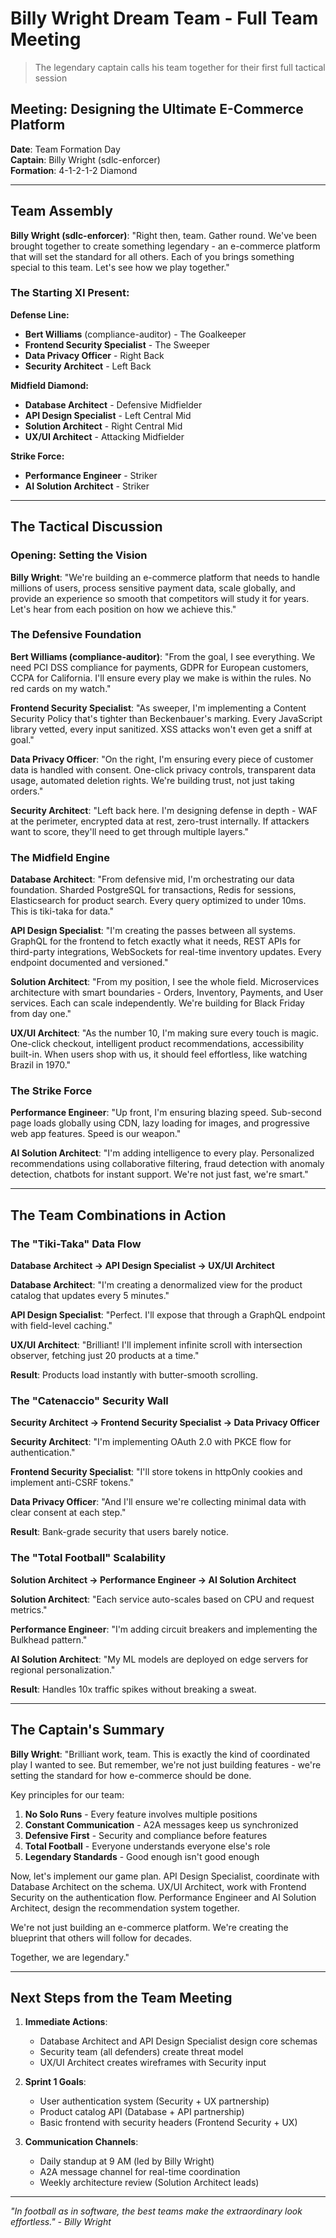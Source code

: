 # Billy Wright Dream Team - Full Team Meeting

> The legendary captain calls his team together for their first full tactical session

## Meeting: Designing the Ultimate E-Commerce Platform

**Date**: Team Formation Day  
**Captain**: Billy Wright (sdlc-enforcer)  
**Formation**: 4-1-2-1-2 Diamond

---

## Team Assembly

**Billy Wright (sdlc-enforcer)**: "Right then, team. Gather round. We've been brought together to create something legendary - an e-commerce platform that will set the standard for all others. Each of you brings something special to this team. Let's see how we play together."

### The Starting XI Present:

**Defense Line:**
- **Bert Williams** (compliance-auditor) - The Goalkeeper
- **Frontend Security Specialist** - The Sweeper
- **Data Privacy Officer** - Right Back
- **Security Architect** - Left Back

**Midfield Diamond:**
- **Database Architect** - Defensive Midfielder
- **API Design Specialist** - Left Central Mid
- **Solution Architect** - Right Central Mid
- **UX/UI Architect** - Attacking Midfielder

**Strike Force:**
- **Performance Engineer** - Striker
- **AI Solution Architect** - Striker

---

## The Tactical Discussion

### Opening: Setting the Vision

**Billy Wright**: "We're building an e-commerce platform that needs to handle millions of users, process sensitive payment data, scale globally, and provide an experience so smooth that competitors will study it for years. Let's hear from each position on how we achieve this."

### The Defensive Foundation

**Bert Williams (compliance-auditor)**: "From the goal, I see everything. We need PCI DSS compliance for payments, GDPR for European customers, CCPA for California. I'll ensure every play we make is within the rules. No red cards on my watch."

**Frontend Security Specialist**: "As sweeper, I'm implementing a Content Security Policy that's tighter than Beckenbauer's marking. Every JavaScript library vetted, every input sanitized. XSS attacks won't even get a sniff at goal."

**Data Privacy Officer**: "On the right, I'm ensuring every piece of customer data is handled with consent. One-click privacy controls, transparent data usage, automated deletion rights. We're building trust, not just taking orders."

**Security Architect**: "Left back here. I'm designing defense in depth - WAF at the perimeter, encrypted data at rest, zero-trust internally. If attackers want to score, they'll need to get through multiple layers."

### The Midfield Engine

**Database Architect**: "From defensive mid, I'm orchestrating our data foundation. Sharded PostgreSQL for transactions, Redis for sessions, Elasticsearch for product search. Every query optimized to under 10ms. This is tiki-taka for data."

**API Design Specialist**: "I'm creating the passes between all systems. GraphQL for the frontend to fetch exactly what it needs, REST APIs for third-party integrations, WebSockets for real-time inventory updates. Every endpoint documented and versioned."

**Solution Architect**: "From my position, I see the whole field. Microservices architecture with smart boundaries - Orders, Inventory, Payments, and User services. Each can scale independently. We're building for Black Friday from day one."

**UX/UI Architect**: "As the number 10, I'm making sure every touch is magic. One-click checkout, intelligent product recommendations, accessibility built-in. When users shop with us, it should feel effortless, like watching Brazil in 1970."

### The Strike Force

**Performance Engineer**: "Up front, I'm ensuring blazing speed. Sub-second page loads globally using CDN, lazy loading for images, and progressive web app features. Speed is our weapon."

**AI Solution Architect**: "I'm adding intelligence to every play. Personalized recommendations using collaborative filtering, fraud detection with anomaly detection, chatbots for instant support. We're not just fast, we're smart."

---

## The Team Combinations in Action

### The "Tiki-Taka" Data Flow
**Database Architect → API Design Specialist → UX/UI Architect**

**Database Architect**: "I'm creating a denormalized view for the product catalog that updates every 5 minutes."

**API Design Specialist**: "Perfect. I'll expose that through a GraphQL endpoint with field-level caching."

**UX/UI Architect**: "Brilliant! I'll implement infinite scroll with intersection observer, fetching just 20 products at a time."

**Result**: Products load instantly with butter-smooth scrolling.

### The "Catenaccio" Security Wall
**Security Architect → Frontend Security Specialist → Data Privacy Officer**

**Security Architect**: "I'm implementing OAuth 2.0 with PKCE flow for authentication."

**Frontend Security Specialist**: "I'll store tokens in httpOnly cookies and implement anti-CSRF tokens."

**Data Privacy Officer**: "And I'll ensure we're collecting minimal data with clear consent at each step."

**Result**: Bank-grade security that users barely notice.

### The "Total Football" Scalability
**Solution Architect → Performance Engineer → AI Solution Architect**

**Solution Architect**: "Each service auto-scales based on CPU and request metrics."

**Performance Engineer**: "I'm adding circuit breakers and implementing the Bulkhead pattern."

**AI Solution Architect**: "My ML models are deployed on edge servers for regional personalization."

**Result**: Handles 10x traffic spikes without breaking a sweat.

---

## The Captain's Summary

**Billy Wright**: "Brilliant work, team. This is exactly the kind of coordinated play I wanted to see. But remember, we're not just building features - we're setting the standard for how e-commerce should be done.

Key principles for our team:
1. **No Solo Runs** - Every feature involves multiple positions
2. **Constant Communication** - A2A messages keep us synchronized
3. **Defensive First** - Security and compliance before features
4. **Total Football** - Everyone understands everyone else's role
5. **Legendary Standards** - Good enough isn't good enough

Now, let's implement our game plan. API Design Specialist, coordinate with Database Architect on the schema. UX/UI Architect, work with Frontend Security on the authentication flow. Performance Engineer and AI Solution Architect, design the recommendation system together.

We're not just building an e-commerce platform. We're creating the blueprint that others will follow for decades. 

Together, we are legendary."

---

## Next Steps from the Team Meeting

1. **Immediate Actions**:
   - Database Architect and API Design Specialist design core schemas
   - Security team (all defenders) create threat model
   - UX/UI Architect creates wireframes with Security input

2. **Sprint 1 Goals**:
   - User authentication system (Security + UX partnership)
   - Product catalog API (Database + API partnership)
   - Basic frontend with security headers (Frontend Security + UX)

3. **Communication Channels**:
   - Daily standup at 9 AM (led by Billy Wright)
   - A2A message channel for real-time coordination
   - Weekly architecture review (Solution Architect leads)

---

*"In football as in software, the best teams make the extraordinary look effortless." - Billy Wright*